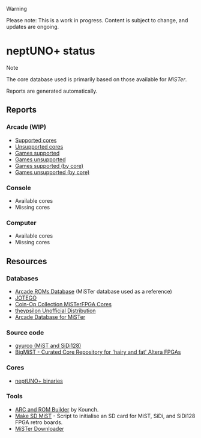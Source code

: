> [!WARNING]
> Please note: This is a work in progress. Content is subject to change, and updates are ongoing.

# neptUNO+ status

> [!NOTE]
> The core database used is primarily based on those available for *MiSTer*.
>
> Reports are generated automatically.

## Reports

### Arcade (WIP)

- [Supported cores](./arcade/cores-supported.md)
- [Unsupported cores](./arcade/cores-unsupported.md)
- [Games supported](./arcade/games-supported.md)
- [Games unsupported](./arcade/games-unsupported.md)
- [Games supported (by core)](./arcade/games-supported-by-core.md)
- [Games unsupported (by core)](./arcade/games-unsupported-by-core.md)

### Console

- Available cores
- Missing cores

### Computer

- Available cores
- Missing cores

## Resources

### Databases

- [Arcade ROMs Database](https://github.com/zakk4223/ArcadeROMsDB_MiSTer) (MiSTer database used as a reference)
- [JOTEGO](https://github.com/jotego/jtcores_mister)
- [Coin-Op Collection MiSTerFPGA Cores](https://github.com/Coin-OpCollection/Distribution-MiSTerFPGA)
- [theypsilon Unofficial Distribution](https://github.com/theypsilon/Unofficial_Distribution_MiSTer)
- [Arcade Database for MiSTer](https://github.com/MiSTer-devel/ArcadeDatabase_MiSTer)

### Source code

- [gyurco (MiST and SiDi128)](https://github.com/gyurco/Mist_FPGA)
- [BigMiST - Curated Core Repository for 'hairy and fat' Altera FPGAs](https://github.com/BigMist)

### Cores

- [neptUNO+ binaries](https://github.com/neptunoplus/Binaries)

### Tools

- [ARC and ROM Builder](https://github.com/kounch/ARC_ROM_Builder) by Kounch.
- [Make SD MiST](https://github.com/gcopoix/makeSD_mist) - Script to initialise an SD card for MiST, SiDi, and SiDi128 FPGA retro boards.
- [MiSTer Downloader](https://github.com/MiSTer-devel/Downloader_MiSTer)
